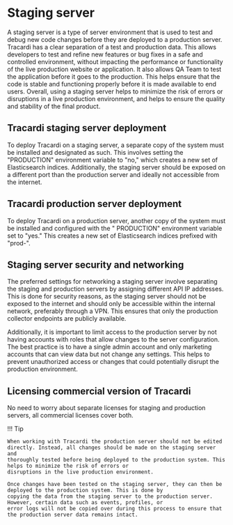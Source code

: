 # Staging server

A staging server is a type of server environment that is used to test and debug new code changes before they are
deployed to a production server. Tracardi has a clear separation of a test and production data. This allows developers
to test and refine new features or bug fixes in a safe and controlled environment, without impacting the performance or
functionality of the live production website or application. It also allows QA Team to test the application before it
goes to the production. This helps ensure that the code is stable and functioning properly before it is made available
to end users. Overall, using a staging server helps to minimize the risk of errors or disruptions in a live production
environment, and helps to ensure the quality and stability of the final product.

## Tracardi staging server deployment

To deploy Tracardi on a staging server, a separate copy of the system must be installed and designated as such. This
involves setting the "PRODUCTION" environment variable to "no," which creates a new set of Elasticsearch indices.
Additionally, the staging server should be exposed on a different port than the production server and ideally not
accessible from the internet.

## Tracardi production server deployment

To deploy Tracardi on a production server, another copy of the system must be installed and configured with the "
PRODUCTION" environment variable set to "yes." This creates a new set of Elasticsearch indices prefixed with "prod-".

## Staging server security and networking

The preferred settings for networking a staging server involve separating the staging and production servers by
assigning different API IP addresses. This is done for security reasons, as the staging server should not be exposed to
the internet and should only be accessible within the internal network, preferably through a VPN. This ensures that only
the production collector endpoints are publicly available.

Additionally, it is important to limit access to the production server by not having accounts with roles that allow
changes to the server configuration. The best practice is to have a single admin account and only marketing accounts
that can view data but not change any settings. This helps to prevent unauthorized access or changes that could
potentially disrupt the production environment.

## Licensing commercial version of Tracardi

No need to worry about separate licenses for staging and production servers, all commercial licenses cover both.

!!! Tip

    When working with Tracardi the production server should not be edited directly. Instead, all changes should be made on the staging server and
    thoroughly tested before being deployed to the production system. This helps to minimize the risk of errors or
    disruptions in the live production environment.

    Once changes have been tested on the staging server, they can then be deployed to the production system. This is done by
    copying the data from the staging server to the production server. However, certain data such as events, profiles, or
    error logs will not be copied over during this process to ensure that the production server data remains intact.